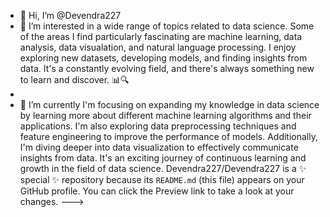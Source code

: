 - 👋 Hi, I’m @Devendra227
- 👀 I’m interested in a wide range of topics related to data science. Some of the areas I find particularly fascinating are machine learning, data analysis, data visualation, and natural language processing. I enjoy exploring new datasets, developing models, and finding insights from data. It's a constantly evolving field, and there's always something new to learn and discover. 📊🔍
- 
- 🌱 I’m currently I'm focusing on expanding my knowledge in data science by learning more about different machine learning algorithms and their applications. I'm also exploring data preprocessing techniques and feature engineering to improve the performance of models. Additionally, I'm diving deeper into data visualization to effectively communicate insights from data. It's an exciting journey of continuous learning and growth in the field of data science.
Devendra227/Devendra227 is a ✨ special ✨ repository because its `README.md` (this file) appears on your GitHub profile.
You can click the Preview link to take a look at your changes.
--->
